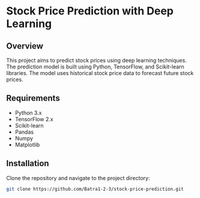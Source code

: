 # Stock Price Prediction with Deep Learning

## Overview
This project aims to predict stock prices using deep learning techniques. The prediction model is built using Python, TensorFlow, and Scikit-learn libraries. The model uses historical stock price data to forecast future stock prices.

## Requirements
- Python 3.x
- TensorFlow 2.x
- Scikit-learn
- Pandas
- Numpy
- Matplotlib

## Installation
Clone the repository and navigate to the project directory:
```bash
git clone https://github.com/Batra1-2-3/stock-price-prediction.git


